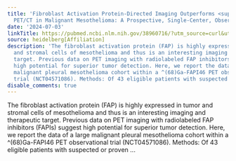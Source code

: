 ```yaml
---
title: 'Fibroblast Activation Protein-Directed Imaging Outperforms <sup>18</sup>F-FDG
  PET/CT in Malignant Mesothelioma: A Prospective, Single-Center, Observational Trial'
date: '2024-07-03'
linkTitle: https://pubmed.ncbi.nlm.nih.gov/38960716/?utm_source=curl&utm_medium=rss&utm_campaign=pubmed-2&utm_content=1FakS-2QOkCT8HsMOQP1bCRQ4YzyumYOmxmF0moLsQ3dFB1E9V&fc=20220326224207&ff=20240704182753&v=2.18.0.post9+e462414
source: heidelberg[Affiliation]
description: 'The fibroblast activation protein (FAP) is highly expressed in tumor
  and stromal cells of mesothelioma and thus is an interesting imaging and therapeutic
  target. Previous data on PET imaging with radiolabeled FAP inhibitors (FAPIs) suggest
  high potential for superior tumor detection. Here, we report the data of a large
  malignant pleural mesothelioma cohort within a ^(68)Ga-FAPI46 PET observational
  trial (NCT04571086). Methods: Of 43 eligible patients with suspected or proven ...'
disable_comments: true
---
```

The fibroblast activation protein (FAP) is highly expressed in tumor and stromal cells of mesothelioma and thus is an interesting imaging and therapeutic target. Previous data on PET imaging with radiolabeled FAP inhibitors (FAPIs) suggest high potential for superior tumor detection. Here, we report the data of a large malignant pleural mesothelioma cohort within a ^(68)Ga-FAPI46 PET observational trial (NCT04571086). Methods: Of 43 eligible patients with suspected or proven ...